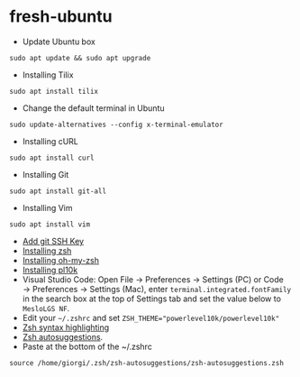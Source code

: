 # fresh-ubuntu
* Update Ubuntu box
```
sudo apt update && sudo apt upgrade
```
* Installing Tilix
```
sudo apt install tilix
```
* Change the default terminal in Ubuntu
```
sudo update-alternatives --config x-terminal-emulator
```
* Installing cURL
```
sudo apt install curl
```
* Installing Git
```
sudo apt install git-all
```
* Installing Vim
```
sudo apt install vim
```
 
* [Add git SSH Key](https://docs.github.com/en/authentication/connecting-to-github-with-ssh/about-ssh)
* [Installing zsh](https://github.com/ohmyzsh/ohmyzsh/wiki/Installing-ZSH)
* [Installing oh-my-zsh](https://ohmyz.sh/#install)
* [Installing pl10k](https://github.com/romkatv/powerlevel10k)
* Visual Studio Code: Open File → Preferences → Settings (PC) or Code → Preferences → Settings (Mac), enter `terminal.integrated.fontFamily` in the search box at the top of Settings tab and set the value below to `MesloLGS NF`. 
* Edit your `~/.zshrc` and set `ZSH_THEME="powerlevel10k/powerlevel10k"`
* [Zsh syntax highlighting](https://github.com/zsh-users/zsh-syntax-highlighting/blob/master/INSTALL.md)
* [Zsh autosuggestions](https://github.com/zsh-users/zsh-autosuggestions/blob/master/INSTALL.md).
* Paste at the bottom of the ~/.zshrc
```
source /home/giorgi/.zsh/zsh-autosuggestions/zsh-autosuggestions.zsh
```

